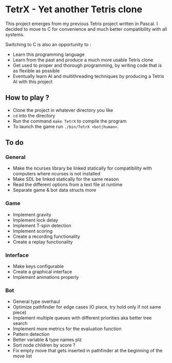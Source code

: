 # TetrX - Yet another Tetris clone

This project emerges from my previous Tetris project written in Pascal. I decided to move to C for convenience and much better compatibility with all systems.

Switching to C is also an opportunity to :
- Learn this programming language
- Learn from the past and produce a much more usable Tetris clone
- Get used to proper and thorough programming, by writing code that is as flexible as possible
- Eventually learn AI and multithreading techniques by producing a Tetris AI with this project

## How to play ?

- Clone the project in whatever directory you like
- `cd` into the directory
- Run the command `make TetrX` to compile the program
- To launch the game run `./bin/TetrX <bot|human>`.

## To do
### General
- Make the ncurses library be linked statically for compatibility with computers where ncurses is not installed
- Make SDL be linked statically for the same reason
- Read the different options from a text file at runtime
- Separate game & bot data structs more
### Game
- Implement gravity
- Implement lock delay
- Implement T-spin detection
- Implement scoring
- Create a recording functionality
- Create a replay functionality
### Interface
- Make keys configurable
- Create a graphical interface
- Implement animations properly
### Bot
- General type overhaul
- Optimize pathfinder for edge cases (O piece, try hold only if not same piece)
- Implement multiple queues with different priorities aka better tree search
- Implement more metrics for the evaluation function
- Pattern detection
- Better variable & type names plz
- Sort node children by score ?
- Fix empty move that gets inserted in pathfinder at the beginning of the move list
